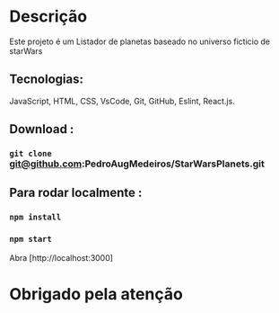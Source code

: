 # Descrição

Este projeto é um Listador de planetas baseado no universo ficticio de starWars

## Tecnologias:

 JavaScript, HTML, CSS, VsCode, Git, GitHub, Eslint, React.js.

## Download :

### `git clone` git@github.com:PedroAugMedeiros/StarWarsPlanets.git

## Para rodar localmente :

### `npm install`
### `npm start`

Abra [http://localhost:3000]

# Obrigado pela atenção
